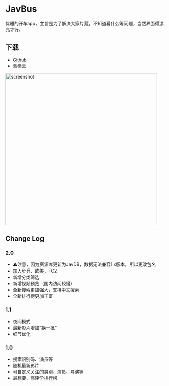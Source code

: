# JavBus
优雅的开车app，主旨是为了解决大家片荒，不知道看什么等问题，当然界面得漂亮才行。

## 下载

- [Github](https://github.com/gentlemansolo/JavbuslibraryRealse/releases)
- [蓝奏云](https://www.lanzous.com/b0sfuli)

<img width="480" alt="screenshot" src="/art/screenshot.jpg">

## Change Log

### 2.0
- ⚠️注意，因为资源库更新为JavDB，数据无法兼容1.x版本，所以更改包名
- 加入步兵，欧美，FC2
- 新增分类筛选
- 新增视频预览（国内访问较慢）
- 全新搜索更加强大，支持中文搜索
- 全新排行榜更加丰富

### 1.1
- 夜间模式
- 最新影片增加“换一批”
- 细节优化

### 1.0
- 搜索识别码、演员等
- 随机最新影片
- 可自定义关注的类别、演员、导演等
- 最想要、高评价排行榜
